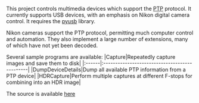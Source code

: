 This project controls multimedia devices which support the [PTP](http://en.wikipedia.org/wiki/Picture_Transfer_Protocol) protocol. It currently supports USB devices, with an emphasis on Nikon digital camera control. It requires the [pyusb](http://pyusb.berlios.de/) library.

Nikon cameras support the PTP protocol, permitting much computer control and automation. They also implement a large number of extensions, many of which have not yet been decoded.

Several sample programs are available:
|Capture|Repeatedly capture images and save them to disk|
|:------|:----------------------------------------------|
|DumpDeviceDetails|Dump all available PTP information from a PTP device|
|HDRCapture|Perform multiple captures at different F-stops for combining into an HDR image|

The source is available [here](http://code.google.com/p/pyptp/source/browse/trunk)
